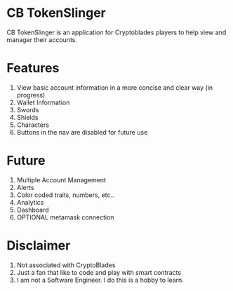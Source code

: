 # CB TokenSlinger
CB TokenSlinger is an application for Cryptoblades players to help view and manager their accounts.

# Features
1. View basic account information in a more concise and clear way (in progress)
 1. Wallet Information
 2. Swords
 3. Shields
 4. Characters
2. Buttons in the nav are disabled for future use

# Future
1. Multiple Account Management
2. Alerts
3. Color coded traits, numbers, etc..
4. Analytics
5. Dashboard
6. OPTIONAL metamask connection

# Disclaimer
1. Not associated with CryptoBlades
2. Just a fan that like to code and play with smart contracts
3. I am not a Software Engineer. I do this is a hobby to learn.